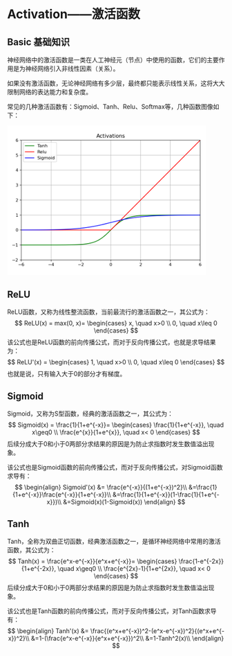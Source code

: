 # Activation——激活函数

## Basic 基础知识

神经网络中的激活函数是一类在人工神经元（节点）中使用的函数，它们的主要作用是为神经网络引入非线性因素（关系）。

如果没有激活函数，无论神经网络有多少层，最终都只能表示线性关系，这将大大限制网络的表达能力和复杂度。

常见的几种激活函数有：Sigmoid、Tanh、Relu、Softmax等，几种函数图像如下：

<img src="./Pictures/Activations.png" style="zoom:45%;" />

## ReLU

ReLU函数，又称为线性整流函数，当前最流行的激活函数之一，其公式为：
$$
ReLU(x) = max(0, x)=
\begin{cases}
x, \quad x>0 \\
0, \quad x\leq 0
\end{cases}
$$
该公式也是ReLU函数的前向传播公式，而对于反向传播公式，也就是求导结果为：
$$
ReLU'(x) =
\begin{cases}
1, \quad x>0 \\
0, \quad x\leq 0
\end{cases}
$$
也就是说，只有输入大于0的部分才有梯度。

## Sigmoid

Sigmoid，又称为S型函数，经典的激活函数之一，其公式为：
$$
Sigmoid(x) = \frac{1}{1+e^{-x}}=
\begin{cases}
\frac{1}{1+e^{-x}}, \quad x\geq0 \\
\frac{e^{x}}{1+e^{x}}, \quad x< 0
\end{cases}
$$
后续分成大于0和小于0两部分求结果的原因是为防止求指数时发生数值溢出现象。

该公式也是Sigmoid函数的前向传播公式，而对于反向传播公式，对Sigmoid函数求导有：
$$
\begin{align}
Sigmoid'(x) &= 
\frac{e^{-x}}{(1+e^{-x})^2}\\
&=\frac{1}{1+e^{-x}}\frac{e^{-x}}{1+e^{-x}}\\
&=\frac{1}{1+e^{-x}}(1-\frac{1}{1+e^{-x}})\\
&=Sigmoid(x)(1-Sigmoid(x))
\end{align}
$$

## Tanh

Tanh，全称为双曲正切函数，经典激活函数之一，是循环神经网络中常用的激活函数，其公式为：
$$
Tanh(x) = \frac{e^x-e^{-x}}{e^x+e^{-x}}=
\begin{cases}
\frac{1-e^{-2x}}{1+e^{-2x}}, \quad x\geq0 \\
\frac{e^{2x}-1}{1+e^{2x}}, \quad x< 0
\end{cases}
$$
后续分成大于0和小于0两部分求结果的原因是为防止求指数时发生数值溢出现象。

该公式也是Tanh函数的前向传播公式，而对于反向传播公式，对Tanh函数求导有：
$$
\begin{align}
Tanh'(x) &= 
\frac{(e^x+e^{-x})^2-(e^x-e^{-x})^2}{(e^x+e^{-x})^2}\\
&=1-(\frac{e^x-e^{-x}}{e^x+e^{-x}})^2\\
&=1-Tanh^2(x)\\
\end{align}
$$
